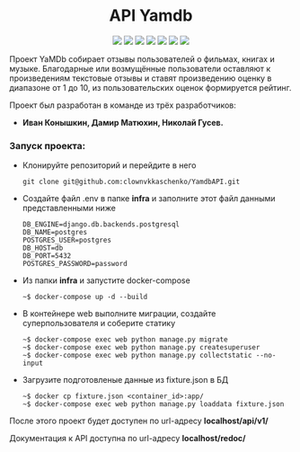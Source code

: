 <div id="header" align="center">
  <h1>API Yamdb</h1>
  <img src="https://img.shields.io/badge/Python-3.7.9-F8F8FF?style=for-the-badge&logo=python&logoColor=20B2AA">
  <img src="https://img.shields.io/badge/Django-2.2.19-F8F8FF?style=for-the-badge&logo=django&logoColor=00FF00">
  <img src="https://img.shields.io/badge/PostgreSQL-555555?style=for-the-badge&logo=postgresql&logoColor=F5F5DC">
  <img src="https://img.shields.io/badge/Docker-555555?style=for-the-badge&logo=docker&logoColor=2496ED">
  <img src="https://img.shields.io/badge/nginx-555555?style=for-the-badge&logo=nginx&logoColor=009639">
  <img src="https://img.shields.io/badge/gunicorn-555555?style=for-the-badge&logo=gunicorn&logoColor=499848">
  <a href="https://github.com/clownvkkaschenko/YamdbAPI/actions/workflows/yamdb_workflow.yml">
  <img src="https://img.shields.io/github/actions/workflow/status/clownvkkaschenko/YamdbAPI/yamdb_workflow.yml?branch=main&label=API Yamdb workflows&style=for-the-badge&color=F8F8FF&logo=githubactions&logoColor=2088FF"><a>
</div>


Проект YaMDb собирает отзывы пользователей о фильмах, книгах и музыке. Благодарные или возмущённые пользователи оставляют к произведениям текстовые отзывы и ставят произведению оценку в диапазоне от 1 до 10, из пользовательских оценок формируется рейтинг.

Проект был разработан в команде из трёх разработчиков:
- **Иван Конышкин, Дамир Матюхин, Николай Гусев.**
### Запуск проекта:
- Клонируйте репозиторий и перейдите в него 
  ```
  git clone git@github.com:clownvkkaschenko/YamdbAPI.git
  ```
- Cоздайте файл .env в папке **infra** и заполните этот файл данными представленными ниже
  ```
  DB_ENGINE=django.db.backends.postgresql
  DB_NAME=postgres
  POSTGRES_USER=postgres
  DB_HOST=db
  DB_PORT=5432
  POSTGRES_PASSWORD=password
  ```
- Из папки **infra** и запустите docker-compose
  ```
  ~$ docker-compose up -d --build
  ```
- В контейнере web выполните миграции, создайте суперпользователя и соберите статику
  ```
  ~$ docker-compose exec web python manage.py migrate
  ~$ docker-compose exec web python manage.py createsuperuser
  ~$ docker-compose exec web python manage.py collectstatic --no-input
  ```
- Загрузите подготовленые данные из fixture.json в БД
  ```
  ~$ docker cp fixture.json <container_id>:app/
  ~$ docker-compose exec web python manage.py loaddata fixture.json
  ```

После этого проект будет доступен по url-адресу **localhost/api/v1/**

Документация к API доступна по url-адресу **localhost/redoc/**
